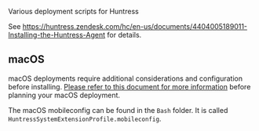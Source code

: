 Various deployment scripts for Huntress

See https://huntress.zendesk.com/hc/en-us/documents/4404005189011-Installing-the-Huntress-Agent for details.

## macOS

macOS deployments require additional considerations and configuration before installing. [Please refer to this document for more information](https://support.huntress.io/hc/en-us/documents/25013857741331-Critical-Steps-for-Complete-macOS-EDR-Deployment) before planning your macOS deployment.

The macOS mobileconfig can be found in the `Bash` folder. It is called `HuntressSystemExtensionProfile.mobileconfig`.
